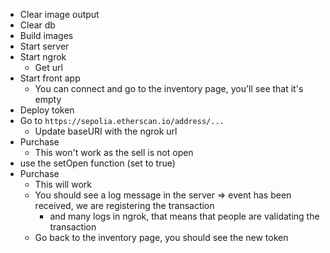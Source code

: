 - Clear image output
- Clear db
- Build images
- Start server
- Start ngrok
  - Get url
- Start front app
  - You can connect and go to the inventory page, you'll see that it's empty
- Deploy token
- Go to `https://sepolia.etherscan.io/address/...`
  - Update baseURI with the ngrok url
- Purchase
  - This won't work as the sell is not open
- use the setOpen function (set to true)
- Purchase
  - This will work
  - You should see a log message in the server => event has been received, we are registering the transaction
    - and many logs in ngrok, that means that people are validating the transaction
  - Go back to the inventory page, you should see the new token
